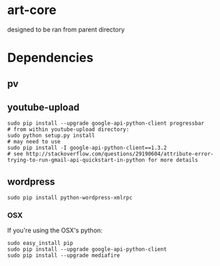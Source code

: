 # art-core

designed to be ran from parent directory

# Dependencies

## pv
## youtube-upload
    sudo pip install --upgrade google-api-python-client progressbar
    # from within youtube-upload directory:
	sudo python setup.py install
	# may need to use 
	sudo pip install -I google-api-python-client==1.3.2
	# see http://stackoverflow.com/questions/29190604/attribute-error-trying-to-run-gmail-api-quickstart-in-python for more details
## wordpress
	sudo pip install python-wordpress-xmlrpc
### OSX

If you're using the OSX's python:

	sudo easy_install pip
    sudo pip install --upgrade google-api-python-client
    sudo pip install --upgrade mediafire